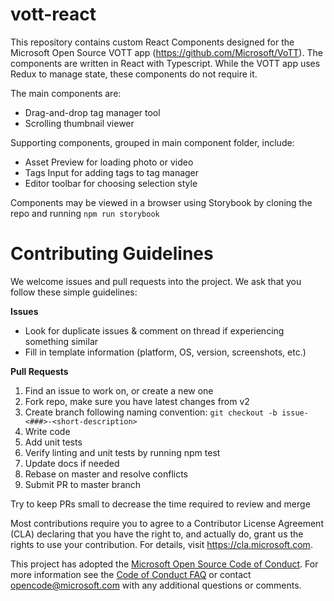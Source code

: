 # vott-react

This repository contains custom React Components designed for the Microsoft Open Source VOTT app (https://github.com/Microsoft/VoTT). The components are written in React with Typescript. While the VOTT app uses Redux to manage state, these components do not require it.

The main components are:
- Drag-and-drop tag manager tool
- Scrolling thumbnail viewer

Supporting components, grouped in main component folder, include:
- Asset Preview for loading photo or video
- Tags Input for adding tags to tag manager
- Editor toolbar for choosing selection style

Components may be viewed in a browser using Storybook by cloning the repo and running `npm run storybook`

# Contributing Guidelines

We welcome issues and pull requests into the project. We ask that you follow these simple guidelines:

**Issues**
- Look for duplicate issues & comment on thread if experiencing something similar
- Fill in template information (platform, OS, version, screenshots, etc.)
  
**Pull Requests**
1. Find an issue to work on, or create a new one
2.  Fork repo, make sure you have latest changes from v2
3. Create branch following naming convention: 
    `git checkout -b issue-<###>-<short-description>`
4. Write code
5. Add unit tests
6. Verify linting and unit tests by running npm test
7. Update docs if needed
8. Rebase on master and resolve conflicts
9.  Submit PR to master branch

Try to keep PRs small to decrease the time required to review and merge

Most contributions require you to agree to a Contributor License Agreement (CLA) declaring that you have the right to, and actually do, grant us the rights to use your contribution. For details, visit https://cla.microsoft.com.

This project has adopted the [Microsoft Open Source Code of Conduct](https://opensource.microsoft.com/codeofconduct/). For more information see the [Code of Conduct FAQ](https://opensource.microsoft.com/codeofconduct/faq/) or contact [opencode@microsoft.com](mailto:opencode@microsoft.com) with any additional questions or comments.
